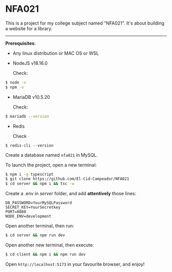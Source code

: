 # NFA021

This is a project for my college subject named "NFA021". It's about building a website for a library.

---

**Prerequisites**:

* Any linux distribution or MAC OS or WSL
* NodeJS v18.16.0

  Check:

```bash
$ node -v
$ npm -v
```

* MariaDB v10.5.20

  Check:

```bash
$ mariadb --version
```

* Redis

  Check

```$bash
$ redis-cli --version
```

Create a database named `nfa021` in MySQL.

To launch the project, open a new terminal:

```bash
$ npm i -g typescript
$ git clone https://github.com/El-Cid-Campeador/NFA021
$ cd server && npm i && tsc -w
```

Create a .env in *server* folder, and add **attentively** those lines:

```.env
DB_PASSWORD=YourMySQLPassword
SECRET_KEY=YourSecretkey
PORT=8080
NODE_ENV=development
```

Open another terminal, then run:

```bash
$ cd server && npm run dev
```

Open another new terminal, then execute:

```bash
$ cd client && npm i && npm run dev
```

Open `http://localhost:5173` in your favourite browser, and enjoy!
